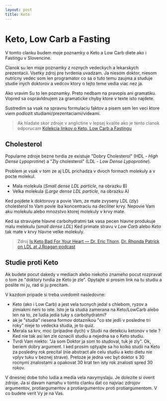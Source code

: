```yaml
---
layout: post
title: Keto
---
```



# Keto, Low Carb a Fasting

V tomto clanku budem moje poznamky o Keto a Low Carb diete ako i Fastingu v Slovencine.

Clanok su len moje poznamky z roznych vedeckych a lekarskych prezentacii. Vsetky
zdroj pre tvrdenia uvadzam. Ja niesom doktor, niesom nutricny vedec som
len programator co sa o tuto temu zaujma a studuje studie inych doktorov a
vedcov ktory o tejto teme vedia viac nez ja.

Ako vravim Su to len poznamky. Preto nedbam na pravopis ani gramatiku.
Vopred sa ospravldnujem za gramaticke chyby ktore v texte isto najdete.

Sustredim sa vsak na spravnu formulaciu faktov a pisem sem len veci
ktore viem podlozit studiami/prezentaciami/videami.

> Ak hladate skor zdroje v anglictine v lepsej kvalite ako je tento clanok odporucam [Kolekcia linkov o Keto, Low Carb a Fastingu](https://github.com/equivalent/awesome-links/blob/master/healthy-eating.md)


## Cholesterol

Popularne zdroje bezne tvrdia ze existuje "Dobry Cholesterol" (HDL -
*High Dense Lypoprotine*) a
"Zly cholesterol" (LDL - *Low Dense Lypoprotine*).

Problem je vsak v tom
ze aj LDL prichadza v dvoch formach molekuly a v pocte molekul.

* Mala molekula (*Small dense LDL particle*, na obrazku B)
* Velka molekula (*Large dense LDL particle*, na obrazku A)

Ked pojdete k doktorovy a povie Vam, ze mate zvyseny LDL (zly)
cholesterol to Vam povie iba koncentraciu na deciliter krvy. Nepovie Vam
aku molekulu alebo mnozstvo ktorej molekuly v krvy mate.

Ked sa stravujete hlavne carbohydratmi tak vasa pecen hlavne produkuje
malu melekulu (*small dense LDL*) Ked primate stravu v *Low Carb* alebo
*Keto* tak mate v krvy hlavne velke molekuly.


> Zdroj [Is Keto Bad For Your Heart — Dr. Eric Thorn](https://youtu.be/pxUD8fEHpTk?t=1244), [Dr. Rhonda Patrick on LDL at J.Roagan podcast](https://www.youtube.com/watch?v=VnYeuES3joc)


## Studie proti Keto

Ak budete pocut dakedy v mediach alebo niekoho znameho pocut rozpravat o tom ze
"doktory tvrdia ze Keto je zle". Opytajte si prosim link na tu studiu a
poslite mi ju, rad si ju precitam.

V kazdom pripade si treba uvedomit nasledovne:

* Keto (ako i Low Carb) a jest vela tucnych jedal s chlebom, ryzov a zimiakmi neni to
iste. Isto je ta studia zamerana na Keto/LowCarb alebo len na to, ze
ludia jedia tuky s carbohydratmi?
* ak je "studia" riesena formov dotaznikou "co ste jedli v posledne tri
roky" nieje to vedecka studia, je to quiz.
* Merala sa krv, moc (pripadne dych) v Studii na detekciu ketonov v tele ?
Ked nie tak asi len zle oznacili studiu a nejedna sa o Keto studiu.
* Tvrdi Vam niekto: "Ja som Doktor ja som to studoval, tuk je zly". Ok, beriem dobry
argument. I ked prosim optyajte sa ho kolko studii na Keto za posledny rok
precital (nie abstract ale celu studiu a keto dietu nie vplyv tuku v
beznej strave).
Pretoze je jedna vec byt doktor s 30 rocnymi znalostami a opakovat 30 krat ten isty rok
znalosti spred 30 rokov.

V dnesnej dobe toho ludia a media vela navymyslaju. Je dolezite si
overit zdroje. Ja si davam namahu v tomto clanku dat co najviac zdrojov
argumentov, protiargumentov a protiargumentov proti protiargumentom.
V co budete verit Vy je na Vas.





